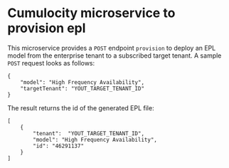 # Cumulocity microservice to provision epl

This microservice provides a `POST` endpoint `provision` to deploy an EPL model from the enterprise tenant to a subscribed target tenant.
A sample `POST` request looks as follows:
```
{
    "model": "High Frequency Availability",
    "targetTenant": "YOUT_TARGET_TENANT_ID"
}
```
The result returns the id of the generated EPL file:
```
[
    {
        "tenant":  "YOUT_TARGET_TENANT_ID",
        "model": "High Frequency Availability",
        "id": "46291137"
    }
]
```
